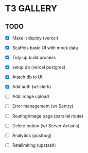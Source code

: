 # T3 GALLERY

## TODO

- [x] Make it deploy (vercel)
- [x] Scaffols basic UI with mock data
- [x] Tidy up build process
- [X] setup db (vercel postgres)
- [x] Attach db to UI
- [x] Add auth (w/ clerk)
- [ ] Add image upload
- [ ] Error management (w/ Sentry)
- [ ] Routing/image page (parallel route)
- [ ] Delete button (w/ Server Actions)
- [ ] Analytics (posthog)
- [ ] Ratelimiting (upstash)

